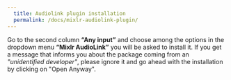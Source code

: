 ```yaml
---
  title: Audiolink plugin installation 
  permalink: /docs/mixlr-audiolink-plugin/
---
```


Go to the second column **“Any input”** and choose among the options in the dropdown menu **“Mixlr AudioLink”** you will be asked to install it.
If you get a message that informs you about the package coming from an _"unidentified developer"_, please ignore it and go ahead with the installation by clicking on "Open Anyway".